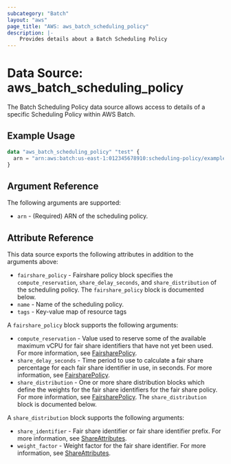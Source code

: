 ```yaml
---
subcategory: "Batch"
layout: "aws"
page_title: "AWS: aws_batch_scheduling_policy"
description: |-
    Provides details about a Batch Scheduling Policy
---
```


# Data Source: aws_batch_scheduling_policy

The Batch Scheduling Policy data source allows access to details of a specific Scheduling Policy within AWS Batch.

## Example Usage

```terraform
data "aws_batch_scheduling_policy" "test" {
  arn = "arn:aws:batch:us-east-1:012345678910:scheduling-policy/example"
}
```

## Argument Reference

The following arguments are supported:

* `arn` - (Required) ARN of the scheduling policy.

## Attribute Reference

This data source exports the following attributes in addition to the arguments above:

* `fairshare_policy` - Fairshare policy block specifies the `compute_reservation`, `share_delay_seconds`, and `share_distribution` of the scheduling policy. The `fairshare_policy` block is documented below.
* `name` - Name of the scheduling policy.
* `tags` - Key-value map of resource tags

A `fairshare_policy` block supports the following arguments:

* `compute_reservation` - Value used to reserve some of the available maximum vCPU for fair share identifiers that have not yet been used. For more information, see [FairsharePolicy](https://docs.aws.amazon.com/batch/latest/APIReference/API_FairsharePolicy.html).
* `share_delay_seconds` - Time period to use to calculate a fair share percentage for each fair share identifier in use, in seconds. For more information, see [FairsharePolicy](https://docs.aws.amazon.com/batch/latest/APIReference/API_FairsharePolicy.html).
* `share_distribution` - One or more share distribution blocks which define the weights for the fair share identifiers for the fair share policy. For more information, see [FairsharePolicy](https://docs.aws.amazon.com/batch/latest/APIReference/API_FairsharePolicy.html). The `share_distribution` block is documented below.

A `share_distribution` block supports the following arguments:

* `share_identifier` - Fair share identifier or fair share identifier prefix. For more information, see [ShareAttributes](https://docs.aws.amazon.com/batch/latest/APIReference/API_ShareAttributes.html).
* `weight_factor` - Weight factor for the fair share identifier. For more information, see [ShareAttributes](https://docs.aws.amazon.com/batch/latest/APIReference/API_ShareAttributes.html).
